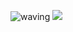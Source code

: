 ![waving](https://capsule-render.vercel.app/api?type=waving&height=200&text=Nalgle&fontAlign=80&fontAlignY=40&color=gradient)
<img src="https://img.shields.io/badge/Python-3766AB?style=flat-square&logo=Python&logoColor=white"/>
